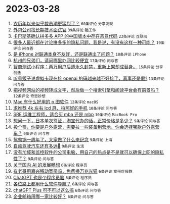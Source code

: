 # 2023-03-28

1. [农历年以来似乎裁员潮更猛烈了？](https://www.v2ex.com/t/927715) `60条评论` `分享发现`
1. [外包公司找长期技术面试官](https://www.v2ex.com/t/927709) `39条评论` `酷工作`
1. [卡巴斯基确认拼多多 APP 的中国版本中存在恶意代码](https://www.v2ex.com/t/927716) `23条评论` `互联网`
1. [很多人最近都在讨论拼多多的隐私问题，我是说，有没有这样一种可能？](https://www.v2ex.com/t/927740) `19条评论` `问与答`
1. [是 iPhone 对联通本身不友好，还是联通出了问题？](https://www.v2ex.com/t/927745) `18条评论` `iPhone`
1. [杭州的兄弟们，请问哪里办网比较便宜](https://www.v2ex.com/t/927729) `17条评论` `问与答`
1. [智商测试小程序：两万用户后遭永久封禁，重新上架却成替身。](https://www.v2ex.com/t/927747) `15条评论` `分享创造`
1. [听号贩子说虚拟卡现在接 openai 的码越来越不好接了，真事还是假?](https://www.v2ex.com/t/927726) `13条评论` `问与答`
1. [把视频网站的视频转成文字，然后做一个搜索引擎和阅读平台会有前景吗？](https://www.v2ex.com/t/927728) `12条评论` `奇思妙想`
1. [Mac 有什么好用的 p 图软件](https://www.v2ex.com/t/927721) `12条评论` `macOS`
1. [求推荐 4k 左右 lcd 屏、拍照好的手机](https://www.v2ex.com/t/927725) `10条评论` `问与答`
1. [SRE 运维工程师，适合买 mba 还是 mbp](https://www.v2ex.com/t/927719) `10条评论` `MacBook Pro`
1. [想问一下，日本单次签证，淘宝代办的话，正常价格是多少？](https://www.v2ex.com/t/927755) `9条评论` `问与答`
1. [投个票，你要是户外露营，需要拉一些装备到营地，你会选择哪款户外露营车？](https://www.v2ex.com/t/927741) `9条评论` `问与答`
1. [鸳鸯锅一周年了，大家做了什么来纪念](https://www.v2ex.com/t/927739) `9条评论` `上海`
1. [自动驾驶汽车还有多远🚗](https://www.v2ex.com/t/927737) `9条评论` `生活`
1. [没有加域和监控软件的公司电脑，用自己的热点是不是就可以确保上网的隐私性了？](https://www.v2ex.com/t/927713) `9条评论` `问与答`
1. [关于国内 AI 的发展畅想](https://www.v2ex.com/t/927749) `6条评论` `程序员`
1. [有老哥用嘉兴移动宽带吗，免费换万兆光猫](https://www.v2ex.com/t/927746) `6条评论` `宽带症候群`
1. [ChatGPT 也是个程序员脑](https://www.v2ex.com/t/927744) `6条评论` `程序员`
1. [各位路上都用什么软件导航？](https://www.v2ex.com/t/927742) `6条评论` `问与答`
1. [chatGPT Plus 可不可以这么搞](https://www.v2ex.com/t/927733) `6条评论` `问与答`
1. [企业邮箱用哪一家比较好？](https://www.v2ex.com/t/927730) `6条评论` `问与答`
